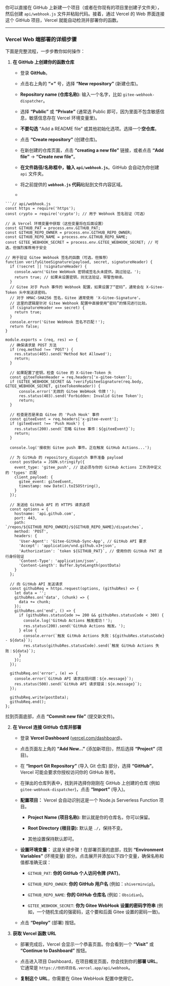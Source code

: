 你可以直接在 GitHub 上新建一个项目（或者在你现有的项目里创建子文件夹），然后创建 `api/webhook.js` 文件并粘贴代码。接着，通过 Vercel 的 Web 界面连接这个 GitHub 项目，Vercel 就能自动检测并部署你的函数。

---

### **Vercel Web 端部署的详细步骤**

下面是完整流程，一步步教你如何操作：

1. **在 GitHub 上创建你的函数仓库**
    
    - 登录 **GitHub**。
        
    - 点击右上角的 **“+”** 号，选择 **“New repository”** (新建仓库)。
        
    - **Repository name (仓库名称):** 输入一个名字，比如 `gitee-webhook-dispatcher`。
        
    - 选择 **“Public”** 或 **“Private”** (通常选 Public 即可，因为里面不包含敏感信息，敏感信息存在 Vercel 环境变量里)。
        
    - **不要勾选** “Add a README file” 或其他初始化选项。选择一个**空仓库**。
        
    - 点击 **“Create repository”** (创建仓库)。
        
    - 在新创建的仓库页面，点击 **“creating a new file”** 链接，或者点击 **“Add file”** -> **“Create new file”**。
        
    - **在文件路径/名称框中，输入 `api/webhook.js`**。GitHub 会自动为你创建 `api` 文件夹。
        
    - 将之前提供的 **`webhook.js` 代码**粘贴到文件内容区域。
    - ```
```
```// api/webhook.js
const https = require('https');
const crypto = require('crypto'); // 用于 Webhook 签名验证（可选）

// 从 Vercel 环境变量中获取（这些变量将在后面设置）
const GITHUB_PAT = process.env.GITHUB_PAT;
const GITHUB_REPO_OWNER = process.env.GITHUB_REPO_OWNER;
const GITHUB_REPO_NAME = process.env.GITHUB_REPO_NAME;
const GITEE_WEBHOOK_SECRET = process.env.GITEE_WEBHOOK_SECRET; // 可选，但强烈推荐用于安全

// 用于验证 Gitee Webhook 签名的函数（可选，但推荐）
function verifyGiteeSignature(payload, secret, signatureHeader) {
  if (!secret || !signatureHeader) {
    console.warn('Gitee WebHook 密钥或签名头未提供。跳过验证。');
    return true; // 如果未设置密钥，则无法验证，带警告继续。
  }
  // Gitee 对于 Push 事件的 Webhook 配置，如果设置了“密码”，通常会在 X-Gitee-Token 头中发送该密码。
  // 对于 HMAC-SHA256 签名，Gitee 通常使用 'X-Gitee-Signature'。
  // 这里的逻辑是针对 Gitee Webhook 配置中直接使用“密码”的情况进行比较。
  if (signatureHeader === secret) {
    return true;
  }
  console.error('Gitee WebHook 签名不匹配！');
  return false;
}

module.exports = (req, res) => {
  // 确保请求是 POST 方法
  if (req.method !== 'POST') {
    res.status(405).send('Method Not Allowed');
    return;
  }

  // 如果配置了密钥，检查 Gitee 的 X-Gitee-Token 头
  const giteeTokenHeader = req.headers['x-gitee-token'];
  if (GITEE_WEBHOOK_SECRET && !verifyGiteeSignature(req.body, GITEE_WEBHOOK_SECRET, giteeTokenHeader)) {
      console.error('无效的 Gitee WebHook 令牌！');
      res.status(403).send('Forbidden: Invalid Gitee Token');
      return;
  }

  // 检查是否是来自 Gitee 的 'Push Hook' 事件
  const giteeEvent = req.headers['x-gitee-event'];
  if (giteeEvent !== 'Push Hook') {
    res.status(200).send(`忽略 Gitee 事件：${giteeEvent}`);
    return;
  }

  console.log('接收到 Gitee push 事件。正在触发 GitHub Actions...');

  // 为 GitHub 的 repository_dispatch 事件准备 payload
  const postData = JSON.stringify({
    event_type: 'gitee_push', // 这必须与你的 GitHub Actions 工作流中定义的 'types' 匹配
    client_payload: {
      gitee_event: giteeEvent,
      timestamp: new Date().toISOString(),
    }
  });

  // 发送给 GitHub API 的 HTTPS 请求选项
  const options = {
    hostname: 'api.github.com',
    port: 443,
    path: `/repos/${GITHUB_REPO_OWNER}/${GITHUB_REPO_NAME}/dispatches`,
    method: 'POST',
    headers: {
      'User-Agent': 'Gitee-GitHub-Sync-App', // GitHub API 要求
      'Accept': 'application/vnd.github.v3+json',
      'Authorization': `token ${GITHUB_PAT}`, // 使用你的 GitHub PAT 进行身份验证
      'Content-Type': 'application/json',
      'Content-Length': Buffer.byteLength(postData)
    }
  };

  // 向 GitHub API 发送请求
  const githubReq = https.request(options, (githubRes) => {
    let data = '';
    githubRes.on('data', (chunk) => {
      data += chunk;
    });
    githubRes.on('end', () => {
      if (githubRes.statusCode >= 200 && githubRes.statusCode < 300) {
        console.log('GitHub Actions 触发成功！');
        res.status(200).send('GitHub Actions 触发。');
      } else {
        console.error(`触发 GitHub Actions 失败：${githubRes.statusCode} - ${data}`);
        res.status(githubRes.statusCode).send(`触发 GitHub Actions 失败：${data}`);
      }
    });
  });

  githubReq.on('error', (e) => {
    console.error(`GitHub API 请求出现问题：${e.message}`);
    res.status(500).send(`GitHub API 请求错误：${e.message}`);
  });

  githubReq.write(postData);
  githubReq.end();
};
```

        
 拉到页面底部，点击 **“Commit new file”** (提交新文件)。
        
2. **在 Vercel 连接 GitHub 仓库并部署**
    
    - 登录 **Vercel Dashboard** ([vercel.com/dashboard](https://vercel.com/dashboard))。
        
    - 点击页面左上角的 **“Add New...”** (添加新项目)，然后选择 **“Project”** (项目)。
        
    - 在 **“Import Git Repository”** (导入 Git 仓库) 部分，选择 **“GitHub”**。Vercel 可能会要求你授权访问你的 GitHub 账号。
        
    - 在弹出的仓库列表中，找到并选择你刚刚在 GitHub 上创建的仓库 (例如 `gitee-webhook-dispatcher`)，点击 **“Import”** (导入)。
        
    - **配置项目：** Vercel 会自动识别这是一个 Node.js Serverless Function 项目。
        
        - **Project Name (项目名称):** 默认就是你的仓库名，你可以保留。
            
        - **Root Directory (根目录):** 默认是 `./`，保持不变。
            
        - 其他设置保持默认即可。
            
    - **设置环境变量：** 这是关键步骤！在部署页面的底部，找到 **“Environment Variables”** (环境变量) 部分。点击展开并添加以下四个变量，确保名称和值都准确无误：
        
        - `GITHUB_PAT`: **你的 GitHub 个人访问令牌 (PAT)**。
            
        - `GITHUB_REPO_OWNER`: **你的 GitHub 用户名** (例如：`shiverminvip`)。
            
        - `GITHUB_REPO_NAME`: **你的 GitHub 仓库名** (例如：`Obsidian`)。
            
        - `GITEE_WEBHOOK_SECRET`: **你为 Gitee WebHook 设置的密码字符串** (例如，一个随机生成的强密码，这个要和后面 Gitee 设置的密码一致)。
            
    - 点击 **“Deploy”** (部署) 按钮。
        
3. **获取 Vercel 函数 URL**
    
    - 部署完成后，Vercel 会显示一个恭喜页面。你会看到一个 **“Visit”** 或 **“Continue to Dashboard”** 按钮。
        
    - 点击进入项目 Dashboard，在项目概览页面，你会找到你的**部署 URL**。它通常是 `https://你的项目名.vercel.app/api/webhook`。
        
    - **复制这个 URL**，你需要在 Gitee WebHook 配置中使用它。